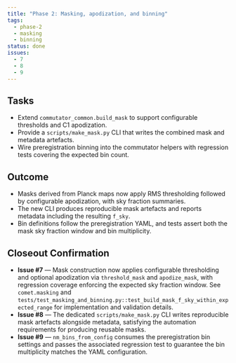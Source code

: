 ```yaml
---
title: "Phase 2: Masking, apodization, and binning"
tags:
  - phase-2
  - masking
  - binning
status: done
issues:
  - 7
  - 8
  - 9
---
```


## Tasks
- Extend `commutator_common.build_mask` to support configurable thresholds and C1 apodization.
- Provide a `scripts/make_mask.py` CLI that writes the combined mask and metadata artefacts.
- Wire preregistration binning into the commutator helpers with regression tests covering the expected bin count.

## Outcome
- Masks derived from Planck maps now apply RMS thresholding followed by configurable apodization, with sky fraction summaries.
- The new CLI produces reproducible mask artefacts and reports metadata including the resulting `f_sky`.
- Bin definitions follow the preregistration YAML, and tests assert both the mask sky fraction window and bin multiplicity.

## Closeout Confirmation

- **Issue #7** — Mask construction now applies configurable thresholding and optional apodization via `threshold_mask` and `apodize_mask`, with regression coverage enforcing the expected sky fraction window. See `comet.masking` and `tests/test_masking_and_binning.py::test_build_mask_f_sky_within_expected_range` for implementation and validation details.
- **Issue #8** — The dedicated `scripts/make_mask.py` CLI writes reproducible mask artefacts alongside metadata, satisfying the automation requirements for producing reusable masks.
- **Issue #9** — `nm_bins_from_config` consumes the preregistration bin settings and passes the associated regression test to guarantee the bin multiplicity matches the YAML configuration.
